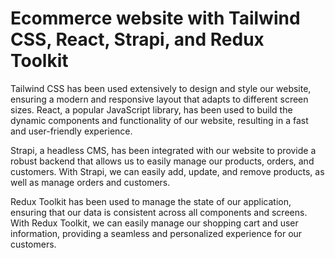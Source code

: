 # Ecommerce website with Tailwind CSS, React, Strapi, and Redux Toolkit

Tailwind CSS has been used extensively to design and style our website, ensuring a modern and responsive layout that adapts to different screen sizes. React, a popular JavaScript library, has been used to build the dynamic components and functionality of our website, resulting in a fast and user-friendly experience.

Strapi, a headless CMS, has been integrated with our website to provide a robust backend that allows us to easily manage our products, orders, and customers. With Strapi, we can easily add, update, and remove products, as well as manage orders and customers.

Redux Toolkit has been used to manage the state of our application, ensuring that our data is consistent across all components and screens. With Redux Toolkit, we can easily manage our shopping cart and user information, providing a seamless and personalized experience for our customers.
